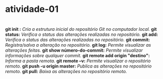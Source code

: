 # atividade-01 <h1>

**git init :** *Cria a estrutura inicial do repositório Git no computador local.*
**git status:** *Verifica o status das alterações realizadas no repositório.*
**git add:** *Verifica o status das alterações realizadas no repositório.*
**git commit:** *Registra/salva a alteração no repositório.*
**git log:** *Permite visualizar as alterações feitas.*
**git show número-do-commit:** *Permite visualizar informações sobre qualquer commit.*
**git remote add origin "destino":** *Informa a pasta remota.*
**git remote –v:** *Permite visualizar o repositório remoto.*
**git push -u origin master:** *Publica as alterações no repositório remoto.*
**git pull:** *Baixa as alterações no repositório remoto.*